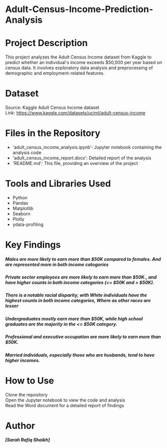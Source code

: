 # Adult-Census-Income-Prediction-Analysis

# Project Description
This project analyzes the Adult Census Income dataset from Kaggle to predict whether an individual's income exceeds $50,000 per year based on census data. It involves exploratory data analysis and preprocessing of demographic and employment-related features.

# Dataset

Source: Kaggle Adult Census Income dataset </br>
Link: https://www.kaggle.com/datasets/uciml/adult-census-income

# Files in the Repository

- 'adult_census_income_analysis.ipynb': Jupyter notebook containing the analysis code
- 'adult_census_income_report.docx': Detailed report of the analysis
- 'README.md': This file, providing an overview of the project

# Tools and Libraries Used

- Python
- Pandas
- Matplotlib
- Seaborn
- Plotly
- ydata-profiling

# Key Findings

##### Males are more likely to earn more than $50K compared to females. And are represented more in both  income catogories
##### Private sector employees are more likely to earn more than $50K., and have higher counts in both income categories (<= $50K and > $50K).
##### There is a notable racial disparity, with White individuals have the highest counts in both income categories, Where as other races are lesser
##### Undergraduates mostly earn more than $50K, while high school graduates are the majority in the <= $50K category.
##### Professional and executive occupation are more likely to earn more than $50K.
##### Married individuals, especially those who are husbands, tend to have higher incomes.




# How to Use

Clone the repository</br>
Open the Jupyter notebook to view the code and analysis </br>
Read the Word document for a detailed report of findings 


# Author
##### [Sarah Rafiq Shaikh]
